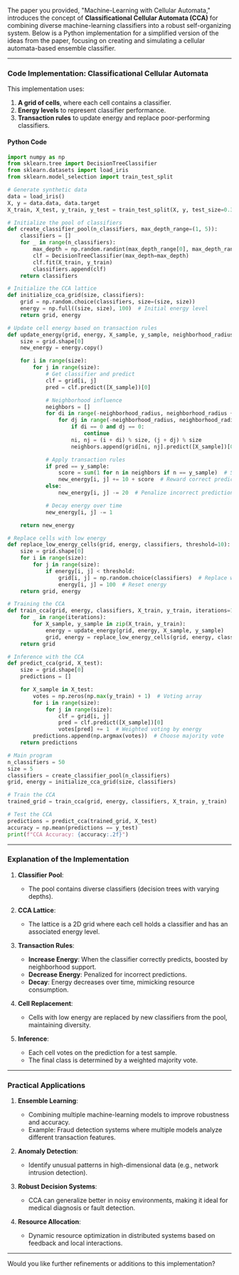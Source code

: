 The paper you provided, "Machine-Learning with Cellular Automata," introduces the concept of **Classificational Cellular Automata (CCA)** for combining diverse machine-learning classifiers into a robust self-organizing system. Below is a Python implementation for a simplified version of the ideas from the paper, focusing on creating and simulating a cellular automata-based ensemble classifier.

---

### **Code Implementation: Classificational Cellular Automata**

This implementation uses:
1. **A grid of cells**, where each cell contains a classifier.
2. **Energy levels** to represent classifier performance.
3. **Transaction rules** to update energy and replace poor-performing classifiers.

#### **Python Code**
```python
import numpy as np
from sklearn.tree import DecisionTreeClassifier
from sklearn.datasets import load_iris
from sklearn.model_selection import train_test_split

# Generate synthetic data
data = load_iris()
X, y = data.data, data.target
X_train, X_test, y_train, y_test = train_test_split(X, y, test_size=0.3, random_state=42)

# Initialize the pool of classifiers
def create_classifier_pool(n_classifiers, max_depth_range=(1, 5)):
    classifiers = []
    for _ in range(n_classifiers):
        max_depth = np.random.randint(max_depth_range[0], max_depth_range[1])
        clf = DecisionTreeClassifier(max_depth=max_depth)
        clf.fit(X_train, y_train)
        classifiers.append(clf)
    return classifiers

# Initialize the CCA lattice
def initialize_cca_grid(size, classifiers):
    grid = np.random.choice(classifiers, size=(size, size))
    energy = np.full((size, size), 100)  # Initial energy level
    return grid, energy

# Update cell energy based on transaction rules
def update_energy(grid, energy, X_sample, y_sample, neighborhood_radius=1):
    size = grid.shape[0]
    new_energy = energy.copy()

    for i in range(size):
        for j in range(size):
            # Get classifier and predict
            clf = grid[i, j]
            pred = clf.predict([X_sample])[0]

            # Neighborhood influence
            neighbors = []
            for di in range(-neighborhood_radius, neighborhood_radius + 1):
                for dj in range(-neighborhood_radius, neighborhood_radius + 1):
                    if di == 0 and dj == 0:
                        continue
                    ni, nj = (i + di) % size, (j + dj) % size
                    neighbors.append(grid[ni, nj].predict([X_sample])[0])

            # Apply transaction rules
            if pred == y_sample:
                score = sum(1 for n in neighbors if n == y_sample)  # Supportive neighbors
                new_energy[i, j] += 10 + score  # Reward correct prediction
            else:
                new_energy[i, j] -= 20  # Penalize incorrect prediction

            # Decay energy over time
            new_energy[i, j] -= 1

    return new_energy

# Replace cells with low energy
def replace_low_energy_cells(grid, energy, classifiers, threshold=10):
    size = grid.shape[0]
    for i in range(size):
        for j in range(size):
            if energy[i, j] < threshold:
                grid[i, j] = np.random.choice(classifiers)  # Replace with a new classifier
                energy[i, j] = 100  # Reset energy
    return grid, energy

# Training the CCA
def train_cca(grid, energy, classifiers, X_train, y_train, iterations=100):
    for _ in range(iterations):
        for X_sample, y_sample in zip(X_train, y_train):
            energy = update_energy(grid, energy, X_sample, y_sample)
            grid, energy = replace_low_energy_cells(grid, energy, classifiers)
    return grid

# Inference with the CCA
def predict_cca(grid, X_test):
    size = grid.shape[0]
    predictions = []

    for X_sample in X_test:
        votes = np.zeros(np.max(y_train) + 1)  # Voting array
        for i in range(size):
            for j in range(size):
                clf = grid[i, j]
                pred = clf.predict([X_sample])[0]
                votes[pred] += 1  # Weighted voting by energy
        predictions.append(np.argmax(votes))  # Choose majority vote
    return predictions

# Main program
n_classifiers = 50
size = 5
classifiers = create_classifier_pool(n_classifiers)
grid, energy = initialize_cca_grid(size, classifiers)

# Train the CCA
trained_grid = train_cca(grid, energy, classifiers, X_train, y_train)

# Test the CCA
predictions = predict_cca(trained_grid, X_test)
accuracy = np.mean(predictions == y_test)
print(f"CCA Accuracy: {accuracy:.2f}")
```

---

### **Explanation of the Implementation**
1. **Classifier Pool**:
   - The pool contains diverse classifiers (decision trees with varying depths).

2. **CCA Lattice**:
   - The lattice is a 2D grid where each cell holds a classifier and has an associated energy level.

3. **Transaction Rules**:
   - **Increase Energy**: When the classifier correctly predicts, boosted by neighborhood support.
   - **Decrease Energy**: Penalized for incorrect predictions.
   - **Decay**: Energy decreases over time, mimicking resource consumption.

4. **Cell Replacement**:
   - Cells with low energy are replaced by new classifiers from the pool, maintaining diversity.

5. **Inference**:
   - Each cell votes on the prediction for a test sample.
   - The final class is determined by a weighted majority vote.

---

### **Practical Applications**

1. **Ensemble Learning**:
   - Combining multiple machine-learning models to improve robustness and accuracy.
   - Example: Fraud detection systems where multiple models analyze different transaction features.

2. **Anomaly Detection**:
   - Identify unusual patterns in high-dimensional data (e.g., network intrusion detection).

3. **Robust Decision Systems**:
   - CCA can generalize better in noisy environments, making it ideal for medical diagnosis or fault detection.

4. **Resource Allocation**:
   - Dynamic resource optimization in distributed systems based on feedback and local interactions.

---

Would you like further refinements or additions to this implementation?